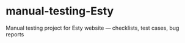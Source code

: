 # manual-testing-Esty
Manual testing project for Esty website — checklists, test cases, bug reports
